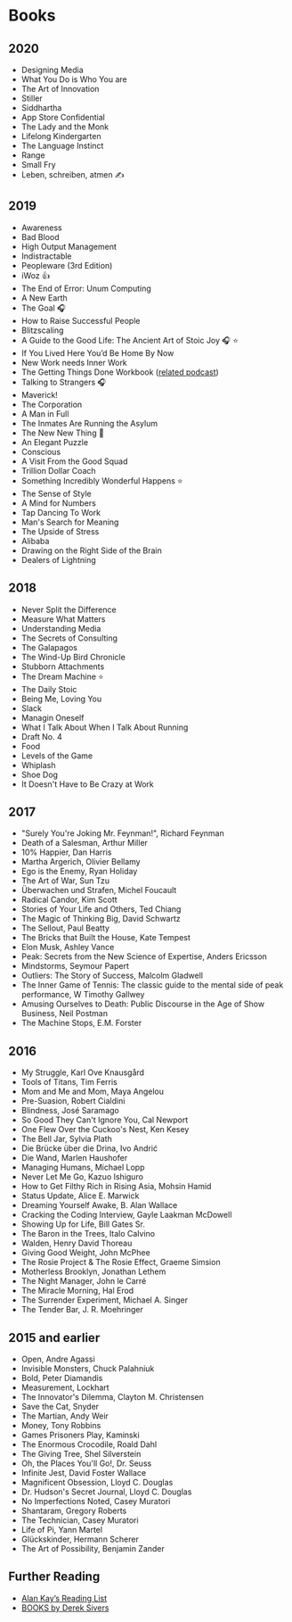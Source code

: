 # Books

## 2020

- Designing Media
- What You Do is Who You are
- The Art of Innovation
- Stiller
- Siddhartha
- App Store Confidential
- The Lady and the Monk
- Lifelong Kindergarten
- The Language Instinct
- Range
- Small Fry
- Leben, schreiben, atmen ✍️

## 2019

- Awareness
- Bad Blood
- High Output Management
- Indistractable
- Peopleware (3rd Edition)
- iWoz 👍
- The End of Error: Unum Computing
- A New Earth
- The Goal 🎧
- How to Raise Successful People
- Blitzscaling
- A Guide to the Good Life: The Ancient Art of Stoic Joy 🎧 ⭐️
- If You Lived Here You’d Be Home By Now
- New Work needs Inner Work
- The Getting Things Done Workbook ([related podcast](https://tim.blog/2019/09/03/david-allen-getting-things-done/))
- Talking to Strangers 🎧
- Maverick!
- The Corporation
- A Man in Full
- The Inmates Are Running the Asylum
- The New New Thing 📖
- An Elegant Puzzle
- Conscious
- A Visit From the Good Squad
- Trillion Dollar Coach
- Something Incredibly Wonderful Happens ⭐️
- The Sense of Style
- A Mind for Numbers
- Tap Dancing To Work
- Man's Search for Meaning
- The Upside of Stress
- Alibaba
- Drawing on the Right Side of the Brain
- Dealers of Lightning

## 2018

- Never Split the Difference
- Measure What Matters
- Understanding Media
- The Secrets of Consulting
- The Galapagos
- The Wind-Up Bird Chronicle
- Stubborn Attachments
- The Dream Machine ⭐️
- The Daily Stoic
- Being Me, Loving You
- Slack
- Managin Oneself
- What I Talk About When I Talk About Running
- Draft No. 4
- Food
- Levels of the Game
- Whiplash
- Shoe Dog
- It Doesn't Have to Be Crazy at Work

## 2017

- "Surely You're Joking Mr. Feynman!", Richard Feynman
- Death of a Salesman, Arthur Miller
- 10% Happier, Dan Harris
- Martha Argerich, Olivier Bellamy
- Ego is the Enemy, Ryan Holiday
- The Art of War, Sun Tzu
- Überwachen und Strafen, Michel Foucault
- Radical Candor, Kim Scott
- Stories of Your Life and Others, Ted Chiang
- The Magic of Thinking Big, David Schwartz
- The Sellout, Paul Beatty
- The Bricks that Built the House, Kate Tempest
- Elon Musk, Ashley Vance
- Peak: Secrets from the New Science of Expertise, Anders Ericsson
- Mindstorms, Seymour Papert
- Outliers: The Story of Success, Malcolm Gladwell
- The Inner Game of Tennis: The classic guide to the mental side of peak performance, W Timothy Gallwey
- Amusing Ourselves to Death: Public Discourse in the Age of Show Business, Neil Postman
- The Machine Stops, E.M. Forster

## 2016

- My Struggle, Karl Ove Knausgård
- Tools of Titans, Tim Ferris
- Mom and Me and Mom, Maya Angelou
- Pre-Suasion, Robert Cialdini
- Blindness, José Saramago
- So Good They Can't Ignore You, Cal Newport
- One Flew Over the Cuckoo's Nest, Ken Kesey
- The Bell Jar, Sylvia Plath
- Die Brücke über die Drina, Ivo Andrić
- Die Wand, Marlen Haushofer
- Managing Humans, Michael Lopp
- Never Let Me Go, Kazuo Ishiguro
- How to Get Filthy Rich in Rising Asia, Mohsin Hamid
- Status Update, Alice E. Marwick
- Dreaming Yourself Awake, B. Alan Wallace
- Cracking the Coding Interview, Gayle Laakman McDowell
- Showing Up for Life, Bill Gates Sr.
- The Baron in the Trees, Italo Calvino
- Walden, Henry David Thoreau
- Giving Good Weight, John McPhee
- The Rosie Project & The Rosie Effect, Graeme Simsion
- Motherless Brooklyn, Jonathan Lethem
- The Night Manager, John le Carré
- The Miracle Morning, Hal Erod
- The Surrender Experiment, Michael A. Singer
- The Tender Bar, J. R. Moehringer

## 2015 and earlier

- Open, Andre Agassi
- Invisible Monsters, Chuck Palahniuk
- Bold, Peter Diamandis
- Measurement, Lockhart
- The Innovator's Dilemma, Clayton M. Christensen
- Save the Cat, Snyder
- The Martian, Andy Weir
- Money, Tony Robbins
- Games Prisoners Play, Kaminski
- The Enormous Crocodile, Roald Dahl
- The Giving Tree, Shel Silverstein
- Oh, the Places You'll Go!, Dr. Seuss
- Infinite Jest, David Foster Wallace
- Magnificent Obsession, Lloyd C. Douglas
- Dr. Hudson's Secret Journal, Lloyd C. Douglas
- No Imperfections Noted, Casey Muratori
- Shantaram, Gregory Roberts
- The Technician, Casey Muratori
- Life of Pi, Yann Martel
- Glückskinder, Hermann Scherer
- The Art of Possibility, Benjamin Zander

## Further Reading

- [Alan Kay’s Reading List](http://www.squeakland.org/resources/books/readingList.jsp)
- [BOOKS by Derek Sivers](https://sivers.org/book)
